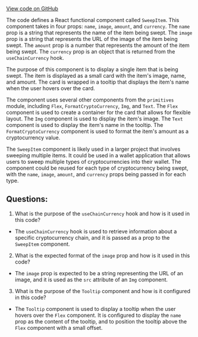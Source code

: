[View code on GitHub](zoo-labs/zoo/blob/master/ui/src/modal/sweep/SweepItem.tsx)

The code defines a React functional component called `SweepItem`. This component takes in four props: `name`, `image`, `amount`, and `currency`. The `name` prop is a string that represents the name of the item being swept. The `image` prop is a string that represents the URL of the image of the item being swept. The `amount` prop is a number that represents the amount of the item being swept. The `currency` prop is an object that is returned from the `useChainCurrency` hook.

The purpose of this component is to display a single item that is being swept. The item is displayed as a small card with the item's image, name, and amount. The card is wrapped in a tooltip that displays the item's name when the user hovers over the card.

The component uses several other components from the `primitives` module, including `Flex`, `FormatCryptoCurrency`, `Img`, and `Text`. The `Flex` component is used to create a container for the card that allows for flexible layout. The `Img` component is used to display the item's image. The `Text` component is used to display the item's name in the tooltip. The `FormatCryptoCurrency` component is used to format the item's amount as a cryptocurrency value.

The `SweepItem` component is likely used in a larger project that involves sweeping multiple items. It could be used in a wallet application that allows users to sweep multiple types of cryptocurrencies into their wallet. The component could be reused for each type of cryptocurrency being swept, with the `name`, `image`, `amount`, and `currency` props being passed in for each type.
## Questions: 
 1. What is the purpose of the `useChainCurrency` hook and how is it used in this code?
- The `useChainCurrency` hook is used to retrieve information about a specific cryptocurrency chain, and it is passed as a prop to the `SweepItem` component.
2. What is the expected format of the `image` prop and how is it used in this code?
- The `image` prop is expected to be a string representing the URL of an image, and it is used as the `src` attribute of an `Img` component.
3. What is the purpose of the `Tooltip` component and how is it configured in this code?
- The `Tooltip` component is used to display a tooltip when the user hovers over the `Flex` component. It is configured to display the `name` prop as the content of the tooltip, and to position the tooltip above the `Flex` component with a small offset.